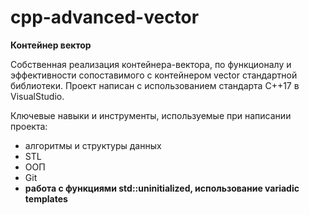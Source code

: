 # cpp-advanced-vector
**Контейнер вектор**

Собственная реализация контейнера-вектора, по функционалу и эффективности сопоставимого с контейнером vector стандартной библиотеки. Проект написан с использованием стандарта С++17 в VisualStudio.

Ключевые навыки и инструменты, используемые при написании проекта:

- алгоритмы и структуры данных
- STL
- ООП
- Git
- **работа с функциями std::uninitialized, использование variadic templates**

